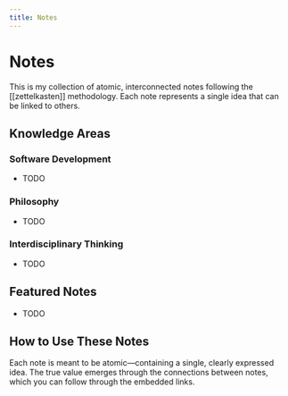 ```yaml
---
title: Notes
---
```

# Notes

This is my collection of atomic, interconnected notes following the [[zettelkasten]] methodology. Each note represents a single idea that can be linked to others.

## Knowledge Areas

### Software Development

- TODO

### Philosophy

- TODO

### Interdisciplinary Thinking

- TODO

## Featured Notes

- TODO

## How to Use These Notes

Each note is meant to be atomic—containing a single, clearly expressed idea. The true value emerges through the connections between notes, which you can follow through the embedded links.
